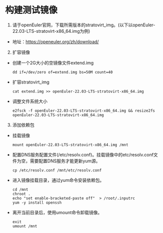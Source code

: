 # 构建测试镜像

1. 请于openEuler官网，下载所需版本的stratovirt_img。(以下以openEuler-22.03-LTS-stratovirt-x86_64.img为例)

- 地址：https://openeuler.org/zh/download/

2. 扩容镜像

- 创建一个2G大小的空镜像文件extend.img

	```shell
	dd if=/dev/zero of=extend.img bs=50M count=40
	```

- 扩容stratovirt_img

	```shell
	cat extend.img >> openEuler-22.03-LTS-stratovirt-x86_64.img
	```

- 调整文件系统大小

	```shell
	e2fsck -f openEuler-22.03-LTS-stratovirt-x86_64.img && resize2fs openEuler-22.03-LTS-stratovirt-x86_64.img
	```

3. 添加依赖包

- 挂载镜像

	```shell
	mount openEuler-22.03-LTS-stratovirt-x86_64.img /mnt
	```

- 配置DNS服务配置文件(/etc/resolv.conf)。挂载镜像中的etc/resolv.conf文件为空，需要配置DNS服务才能更新yum源。

	```shell
	cp /etc/resolv.conf /mnt/etc/resolv.conf
	```

- 进入镜像挂载目录，通过yum命令安装依赖包。

	```shell
	cd /mnt
	chroot .
	echo "set enable-bracketed-paste off"  > /root/.inputrc
	yum -y install openssh
	```

- 离开当前目录后，使用umount命令卸载镜像。

	```shell
	exit
	umount /mnt
	```
